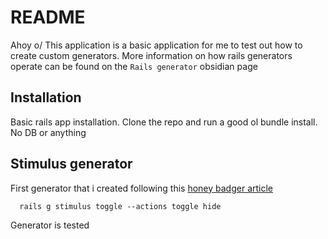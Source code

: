 # README
Ahoy o/
This application is a basic application for me to test out how to create custom generators. More information on how rails generators operate can be found on the `Rails generator` obsidian page

## Installation
  Basic rails app installation. Clone the repo and run a good ol bundle install. No DB or anything

## Stimulus generator
  First generator that i created following this [honey badger article](https://www.honeybadger.io/blog/build-a-rails-generator/)
  ```
    rails g stimulus toggle --actions toggle hide
  ```
  Generator is tested
